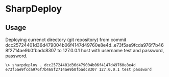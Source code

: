 # SharpDeploy

## Usage

Deploying currenct directory (git repository) from commit dcc25724401d36d479004b06f4147d49760e8e4d..e73f5ae9fcda976f7b468f2714ae9b0fbadc8307 to 127.0.0.1 host with username test and password, password.

```
\> sharpdeploy . dcc25724401d36d479004b06f4147d49760e8e4d e73f5ae9fcda976f7b468f2714ae9b0fbadc8307 127.0.0.1 test password
```
